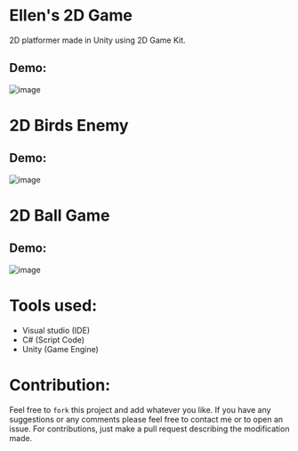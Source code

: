 # Ellen's 2D Game

2D platformer made in Unity using 2D Game Kit. 

## Demo:

![image](https://github.com/Ezahraoui/Unity-Projects-cov19/blob/master/Ellen's%202D%20Game/Assets/Projet%20sans%20titre.gif)

# 2D Birds Enemy

## Demo:
![image](https://github.com/Ezahraoui/Unity-Projects-cov19/blob/master/Bird%20Enemy%20and%20Ball%20Game/Assets/birds.gif)

# 2D Ball Game

## Demo:
![image](https://github.com/Ezahraoui/Unity-Projects-cov19/blob/master/2D%20Ball%20Game/Assets/2D_ball_game.gif)


# Tools used:
* Visual studio (IDE)
* C# (Script Code)
* Unity (Game Engine)

# Contribution: 
Feel free to `fork` this project and add whatever you like. If you have any suggestions or any comments please feel free to contact me or to open an issue. For contributions, just make a pull request describing the modification made.

